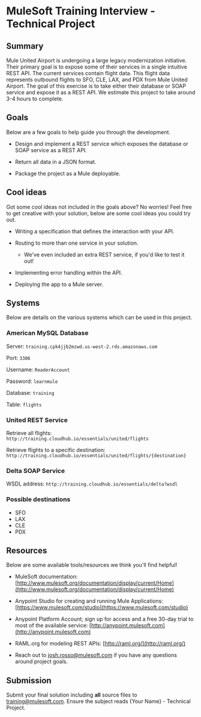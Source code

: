 # MuleSoft Training Interview - Technical Project

## Summary
Mule United Airport is undergoing a large legacy modernization initiative. Their primary goal is to expose some of their services in a single intuitive REST API.  The current services contain flight data. This flight data represents outbound flights to SFO, CLE, LAX, and PDX from Mule United Airport. The goal of this exercise is to take either their database or SOAP service and expose it as a REST API. We estimate this project to take around 3-4 hours to complete. 

## Goals

Below are a few goals to help guide you through the development. 

- Design and implement a REST service which exposes the database or SOAP service as a REST API.

- Return all data in a JSON format.

- Package the project as a Mule deployable.

## Cool ideas

Got some cool ideas not included in the goals above? No worries! Feel free to get creative with your solution, below are some cool ideas you could try out.

- Writing a specification that defines the interaction with your API.

- Routing to more than one service in your solution.

  - We've even included an extra REST service, if you'd like to test it out!

- Implementing error handling within the API.

- Deploying the app to a Mule server.

## Systems

Below are details on the various systems which can be used in this project.

### American MySQL Database

Server: `training.cpk4jjb2mzwd.us-west-2.rds.amazonaws.com`

Port: `3306`

Username: `ReaderAccount`

Password: `learnmule`

Database: `training`

Table: `flights`

### United REST Service

Retrieve all flights: `http://training.cloudhub.io/essentials/united/flights`

Retrieve flights to a specific destination: `http://training.cloudhub.io/essentials/united/flights/{destination}`

### Delta SOAP Service

WSDL address: `http://training.cloudhub.io/essentials/delta?wsdl`

### Possible destinations

- SFO
- LAX
- CLE
- PDX


## Resources

Below are some available tools/resources we think you'll find helpful! 

- MuleSoft documentation: [http://www.mulesoft.org/documentation/display/current/Home](http://www.mulesoft.org/documentation/display/current/Home)

- Anypoint Studio for creating and running Mule Applications: [https://www.mulesoft.com/studio](https://www.mulesoft.com/studio)

- Anypoint Platform Account; sign up for access and a free 30-day trial to most of the available service: [http://anypoint.mulesoft.com](http://anypoint.mulesoft.com)

- RAML.org for modeling REST APIs: [http://raml.org/](http://raml.org/)

- Reach out to josh.rosso@mulesoft.com if you have any questions around project goals.

## Submission

Submit your final solution including **all** source files to training@mulesoft.com. Ensure the subject reads {Your Name} - Technical Project.
